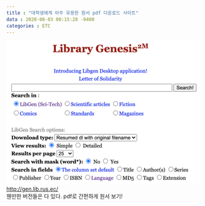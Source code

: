 ```yaml
---
title : "대학생에게 아주 유용한 원서 pdf 다운로드 사이트"
data : 2020-08-03 00:15:28 -0400
categories : ETC
---
```

![Alt Text](/assets/images/etc/booksite.png)<br>
http://gen.lib.rus.ec/ <br>
웬만한 버전들은 다 있다. pdf로 간편하게 원서 보기!<br>
